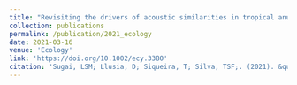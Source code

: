 ```yaml
---
title: "Revisiting the drivers of acoustic similarities in tropical anuran assemblages"
collection: publications
permalink: /publication/2021_ecology
date: 2021-03-16
venue: 'Ecology'
link: 'https://doi.org/10.1002/ecy.3380'
citation: 'Sugai, LSM; Llusia, D; Siqueira, T; Silva, TSF;. (2021). &quot;Revisiting the drivers of acoustic similarities in tropical anuran assemblages.&quot; <i>Ecology</i>. 102(7):e03380.'
---
```

